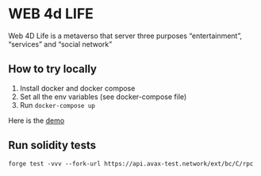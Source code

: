 # WEB 4d LIFE

Web 4D Life is a metaverso that server three purposes “entertainment”, “services” and “social network”

## How to try locally

1. Install docker and docker compose
2. Set all the env variables (see docker-compose file)
3. Run `docker-compose up`

Here is the [demo](https://spielcrypto.xyz:3030/)

## Run solidity tests

`forge test -vvv --fork-url https://api.avax-test.network/ext/bc/C/rpc`